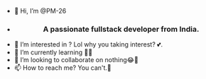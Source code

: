 - 👋 Hi, I’m @PM-26
- <h3 align="center">A passionate fullstack developer from India.</h3>
- 👀 I’m interested in ? Lol why you taking interest? 💕.
- 🌱 I’m currently learning 🙌😂
- 💞️ I’m looking to collaborate on nothing😂🤣
- 📫 How to reach me? You can't.🤣

<!---
PM-26/PM-26 is a ✨ special ✨ repository because its `README.md` (this file) appears on your GitHub profile.
You can click the Preview link to take a look at your changes.
--->
